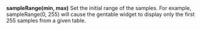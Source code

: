 <a name="sampleRange"><h3 style="padding-top: 40px; margin-top: 40px;"></h3></a>
**sampleRange(min, max)** Set the initial range of the samples. For example, sampleRange(0, 255) will cause the gentable widget to display only the first 255 samples from a given table. 

